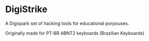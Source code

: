 # DigiStrike
A Digispark set of hacking tools for educational porpouses.

Originally made for PT-BR ABNT2 keyboards (Brazilian Keyboards)
